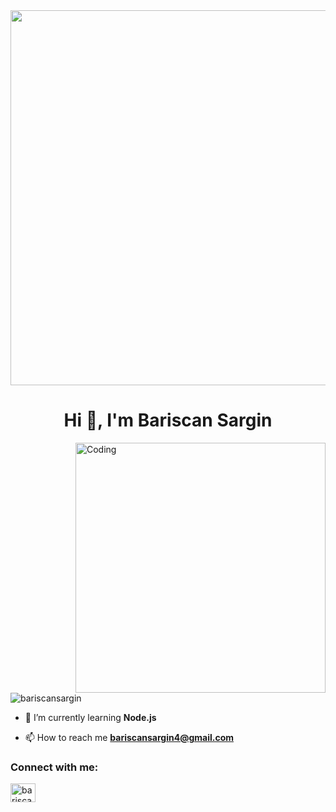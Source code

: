 
<div align="center"><img align="center" src="https://res.cloudinary.com/practicaldev/image/fetch/s--NzgxrJEe--/c_limit%2Cf_auto%2Cfl_progressive%2Cq_66%2Cw_880/https://dev-to-uploads.s3.amazonaws.com/uploads/articles/mdvk568xm4hmk3bjfsqs.gif" width="600"></div>
<h1 align="center">Hi 👋, I'm Bariscan Sargin</h1>

<img align="right" alt="Coding" width="400" src="https://thumbs.gfycat.com/AngelicConcreteHypsilophodon-size_restricted.gif">
<p align="left"> <img src="https://komarev.com/ghpvc/?username=bariscansargin&label=Profile%20views&color=0e75b6&style=flat" alt="bariscansargin" /> </p>

- 🌱 I’m currently learning **Node.js**

- 📫 How to reach me **bariscansargin4@gmail.com**

<h3 align="left">Connect with me:</h3>
<p align="left">
<a href="https://linkedin.com/in/bariscansargin" target="blank"><img align="center" src="https://raw.githubusercontent.com/rahuldkjain/github-profile-readme-generator/master/src/images/icons/Social/linked-in-alt.svg" alt="bariscansargin" height="30" width="40" /></a>
</p>

